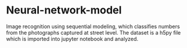 # Neural-network-model
Image recognition using sequential modeling, which classifies numbers from the photographs captured at street level. The dataset is a h5py file which is imported into jupyter notebook and analyzed.
